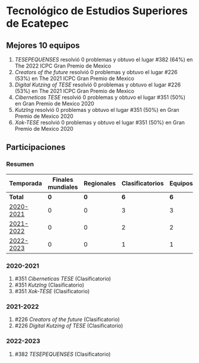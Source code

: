 # Tecnológico de Estudios Superiores de Ecatepec

## Mejores 10 equipos

1. _TESEPEQUENSES_ resolvió 0 problemas y obtuvo el lugar #382 (64%) en The 2022 ICPC Gran Premio de Mexico
1. _Creators of the future_ resolvió 0 problemas y obtuvo el lugar #226 (53%) en The 2021 ICPC Gran Premio de Mexico
1. _Digital Kutzing of TESE_ resolvió 0 problemas y obtuvo el lugar #226 (53%) en The 2021 ICPC Gran Premio de Mexico
1. _Ciberneticas TESE_ resolvió 0 problemas y obtuvo el lugar #351 (50%) en Gran Premio de Mexico 2020
1. _KutzIng_ resolvió 0 problemas y obtuvo el lugar #351 (50%) en Gran Premio de Mexico 2020
1. _Xok-TESE_ resolvió 0 problemas y obtuvo el lugar #351 (50%) en Gran Premio de Mexico 2020

## Participaciones

### Resumen

| Temporada | Finales mundiales | Regionales | Clasificatorios | Equipos |
| --- | --- | --- | --- | --- |
| **Total** | **0** | **0** | **6** | **6** |
| [2020-2021](#2020-2021) | 0 | 0 | 3 | 3 |
| [2021-2022](#2021-2022) | 0 | 0 | 2 | 2 |
| [2022-2023](#2022-2023) | 0 | 0 | 1 | 1 |

### 2020-2021

1. #351 _Ciberneticas TESE_ (Clasificatorio)
1. #351 _KutzIng_ (Clasificatorio)
1. #351 _Xok-TESE_ (Clasificatorio)

### 2021-2022

1. #226 _Creators of the future_ (Clasificatorio)
1. #226 _Digital Kutzing of TESE_ (Clasificatorio)

### 2022-2023

1. #382 _TESEPEQUENSES_ (Clasificatorio)




